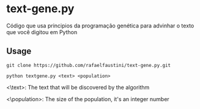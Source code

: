 # text-gene.py
Código que usa principios da programação genética para advinhar o texto que você digitou em Python

## Usage
```git clone https://github.com/rafaelfaustini/text-gene.py.git``` 

```python textgene.py <text> <population>``` 

<\text\>: The text that will be discovered by the algorithm

<\population\>: The size of the population, it's an integer number
